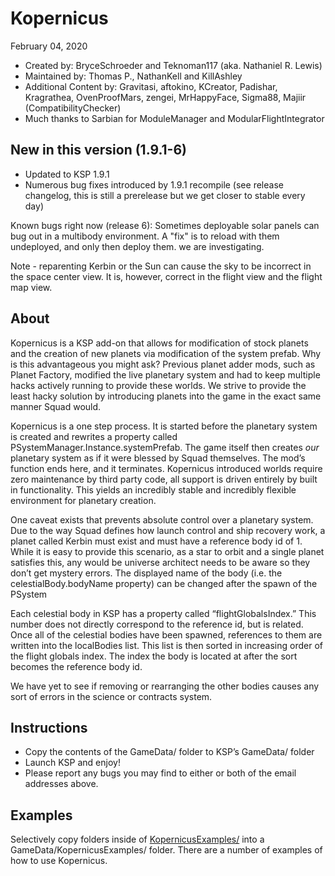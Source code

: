 ﻿Kopernicus
==============================
February 04, 2020
* Created by: BryceSchroeder and Teknoman117 (aka. Nathaniel R. Lewis)
* Maintained by: Thomas P., NathanKell and KillAshley
* Additional Content by: Gravitasi, aftokino, KCreator, Padishar, Kragrathea, OvenProofMars, zengei, MrHappyFace, Sigma88, Majiir (CompatibilityChecker)
* Much thanks to Sarbian for ModuleManager and ModularFlightIntegrator

New in this version (1.9.1-6)
-------------------
- Updated to KSP 1.9.1
- Numerous bug fixes introduced by 1.9.1 recompile (see release changelog, this is still a prerelease but we get closer to stable every day)

Known bugs right now (release 6):
Sometimes deployable solar panels can bug out in a multibody environment.  A "fix" is to reload with them undeployed, and only then deploy them.  we are investigating.

Note - reparenting Kerbin or the Sun can cause the sky to be incorrect in the space center view. It is, however, correct in the flight view and the flight map view.

About
-----
Kopernicus is a KSP add-on that allows for modification of stock planets and the creation of new planets via modification of the system prefab.  Why is this advantageous you might ask?  Previous planet adder mods, such as Planet Factory, modified the live planetary system and had to keep multiple hacks actively running to provide these worlds.  We strive to provide the least hacky solution by introducing planets into the game in the exact same manner Squad would.  

Kopernicus is a one step process.  It is started before the planetary system is created and rewrites a property called PSystemManager.Instance.systemPrefab.  The game itself then creates *our* planetary system as if it were blessed by Squad themselves.  The mod’s function ends here, and it terminates.  Kopernicus introduced worlds require zero maintenance by third party code, all support is driven entirely by built in functionality.  This yields an incredibly stable and incredibly flexible environment for planetary creation.

One caveat exists that prevents absolute control over a planetary system.  Due to the way Squad defines how launch control and ship recovery work, a planet called Kerbin must exist and must have a reference body id of 1.  While it is easy to provide this scenario, as a star to orbit and a single planet satisfies this, any would be universe architect needs to be aware so they don’t get mystery errors. The displayed name of the body (i.e. the celestialBody.bodyName property) can be changed after the spawn of the PSystem  

Each celestial body in KSP has a property called “flightGlobalsIndex.”  This number does not directly correspond to the reference id, but is related.  Once all of the celestial bodies have been spawned, references to them are written into the localBodies list.  This list is then sorted in increasing order of the flight globals index.  The index the body is located at after the sort becomes the reference body id.

We have yet to see if removing or rearranging the other bodies causes any sort of errors in the science or contracts system.


Instructions
------------
- Copy the contents of the GameData/ folder to KSP’s GameData/ folder
- Launch KSP and enjoy!
- Please report any bugs you may find to either or both of the email addresses above.

Examples
----------
Selectively copy folders inside of [KopernicusExamples/](https://github.com/Kopernicus/KopernicusExamples/) into a GameData/KopernicusExamples/ folder.  There are a number of examples of how to use Kopernicus.
